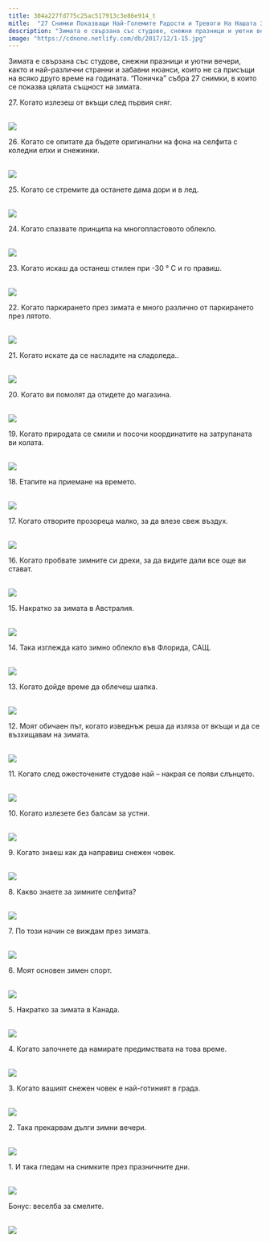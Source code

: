 ```yaml
---
title: 304a227fd775c25ac517913c3e86e914_t
mitle:  "27 Снимки Показващи Най-Големите Радости и Тревоги На Нашата Земя!"
description: "Зимата е свързана със студове, снежни празници и уютни вечери, както и най-различни странни и забавни нюанси, които не са присъщи на всяко друго време на годината. &qout;П�"
image: "https://cdnone.netlify.com/db/2017/12/1-15.jpg"
---
```


 <p>Зимата е свързана със студове, снежни празници и уютни вечери, както и най-различни странни и забавни нюанси, които не са присъщи на всяко друго време на годината. “Поничка” събра 27 снимки, в които се показва цялата същност на зимата.</p>      <p>27. Когато излезеш от вкъщи след първия сняг.</p> <p> <br/><img src="https://cdnone.netlify.com/db/2017/12/1-15.jpg"/><br/></p> <p>26. Когато се опитате да бъдете оригинални на фона на селфита с коледни елхи и снежинки.</p>      <p> <br/><img src="https://cdnone.netlify.com/db/2017/12/2-16.jpg"/><br/></p> <p>25. Когато се стремите да останете дама дори и в лед.</p> <p> <br/><img src="https://cdnone.netlify.com/db/2017/12/3-1.gif"/></p> <p>24. Когато спазвате принципа на многопластовото облекло.</p>      <p> <br/><img src="https://cdnone.netlify.com/db/2017/12/4-15.jpg"/><br/></p> <p>23. Когато искаш да останеш стилен при -30 ° C и го правиш.</p> <p> <br/><img src="https://cdnone.netlify.com/db/2017/12/5-15.jpg"/><br/></p> <p>22. Когато паркирането през зимата е много различно от паркирането през лятото.</p> <p> <br/><img src="https://cdnone.netlify.com/db/2017/12/6-16.jpg"/><br/></p> <p>21. Когато искате да се насладите на сладоледа..</p>      <p> <br/><img src="https://cdnone.netlify.com/db/2017/12/7-15.jpg"/><br/></p> <p>20. Когато ви помолят да отидете до магазина.</p> <p> <br/><img src="https://cdnone.netlify.com/db/2017/12/8-16.jpg"/><br/></p> <p>19. Когато природата се смили и посочи координатите на затрупаната ви колата.</p>      <p> <br/><img src="https://cdnone.netlify.com/db/2017/12/9-16.jpg"/><br/></p> <p>18. Етапите на приемане на времето.</p> <p> <br/><img src="https://cdnone.netlify.com/db/2017/12/10-16.jpg"/><br/></p> <p>17. Когато отворите прозореца малко, за да влезе свеж въздух.</p> <p> <br/><img src="https://cdnone.netlify.com/db/2017/12/11-16.jpg"/><br/></p> <p>16. Когато пробвате зимните си дрехи, за да видите дали все още ви стават.</p> <p> <br/><img src="https://cdnone.netlify.com/db/2017/12/12-15.jpg"/><br/></p> <p>15. Накратко за зимата в Австралия.</p> <p> <br/><img src="https://cdnone.netlify.com/db/2017/12/13-16.jpg"/><br/></p> <p>14. Така изглежда като зимно облекло във Флорида, САЩ.</p> <p> <br/><img src="https://cdnone.netlify.com/db/2017/12/14-15.jpg"/><br/></p> <p>13. Когато дойде време да облечеш шапка.</p> <p> <br/><img src="https://cdnone.netlify.com/db/2017/12/15-15.jpg"/><br/></p> <p>12. Моят обичаен път, когато изведнъж реша да изляза от вкъщи и да се възхищавам на зимата.</p> <p> <br/><img src="https://cdnone.netlify.com/db/2017/12/16-14.jpg"/><br/></p> <p>11. Когато след ожесточените студове най – накрая се появи слънцето.</p> <p> <br/><img src="https://cdnone.netlify.com/db/2017/12/17-16.jpg"/><br/></p> <p>10. Когато излезете без балсам за устни.</p> <p> <br/><img src="https://cdnone.netlify.com/db/2017/12/18-16.jpg"/><br/></p> <p>9. Когато знаеш как да направиш снежен човек.</p> <p> <br/><img src="https://cdnone.netlify.com/db/2017/12/19-14.jpg"/><br/></p> <p>8. Какво знаете за зимните селфита?</p> <p> <br/><img src="https://cdnone.netlify.com/db/2017/12/20-13.jpg"/><br/></p> <p>7. По този начин се виждам през зимата.</p> <p> <br/><img src="https://cdnone.netlify.com/db/2017/12/21-11.jpg"/><br/></p> <p>6. Моят основен зимен спорт.</p> <p> <br/><img src="https://cdnone.netlify.com/db/2017/12/22-11.jpg"/><br/></p> <p>5. Накратко за зимата в Канада.</p> <p> <br/><img src="https://cdnone.netlify.com/db/2017/12/23-10.jpg"/><br/></p> <p>4. Когато започнете да намирате предимствата на това време.</p> <p> <br/><img src="https://cdnone.netlify.com/db/2017/12/24-10.jpg"/><br/></p> <p>3. Когато вашият снежен човек е най-готиният в града.</p> <p> <br/><img src="https://cdnone.netlify.com/db/2017/12/25-9.jpg"/><br/></p> <p>2. Така прекарвам дълги зимни вечери.</p> <p> <br/><img src="https://cdnone.netlify.com/db/2017/12/26.gif"/></p> <p>1. И така гледам на снимките през празничните дни.</p> <p> <br/><img src="https://cdnone.netlify.com/db/2017/12/27-5.jpg"/><br/></p> <p>Бонус: веселба за смелите.</p> <p> <br/><img src="https://cdnone.netlify.com/db/2017/12/28.gif"/></p>       